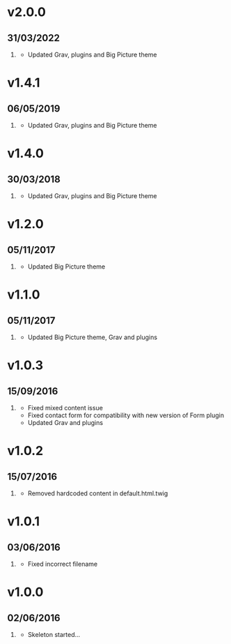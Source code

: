 # v2.0.0
## 31/03/2022

1. [](#improved)
    * Updated Grav, plugins and Big Picture theme

# v1.4.1
## 06/05/2019

1. [](#improved)
    * Updated Grav, plugins and Big Picture theme

# v1.4.0
## 30/03/2018

1. [](#improved)
    * Updated Grav, plugins and Big Picture theme

# v1.2.0
## 05/11/2017

1. [](#improved)
    * Updated Big Picture theme

# v1.1.0
## 05/11/2017

1. [](#improved)
    * Updated Big Picture theme, Grav and plugins

# v1.0.3
## 15/09/2016

1. [](#bugfix)
    * Fixed mixed content issue
    * Fixed contact form for compatibility with new version of Form plugin
    * Updated Grav and plugins

# v1.0.2
## 15/07/2016

1. [](#bugfix)
    * Removed hardcoded content in default.html.twig

# v1.0.1
## 03/06/2016

1. [](#bugfix)
    * Fixed incorrect filename

# v1.0.0
## 02/06/2016

1. [](#new)
    * Skeleton started...
